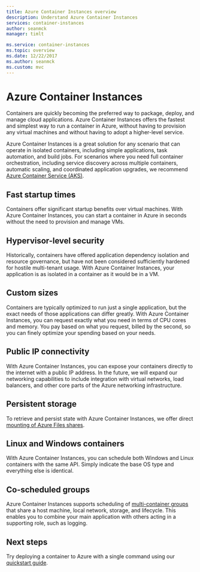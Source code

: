 ```yaml
---
title: Azure Container Instances overview
description: Understand Azure Container Instances
services: container-instances
author: seanmck
manager: timlt

ms.service: container-instances
ms.topic: overview
ms.date: 12/22/2017
ms.author: seanmck
ms.custom: mvc
---
```


# Azure Container Instances

Containers are quickly becoming the preferred way to package, deploy, and manage cloud applications. Azure Container Instances offers the fastest and simplest way to run a container in Azure, without having to provision any virtual machines and without having to adopt a higher-level service.

Azure Container Instances is a great solution for any scenario that can operate in isolated containers, including simple applications, task automation, and build jobs. For scenarios where you need full container orchestration, including service discovery across multiple containers, automatic scaling, and coordinated application upgrades, we recommend [Azure Container Service (AKS)](../aks/index.yml).

## Fast startup times

Containers offer significant startup benefits over virtual machines. With Azure Container Instances, you can start a container in Azure in seconds without the need to provision and manage VMs.

## Hypervisor-level security

Historically, containers have offered application dependency isolation and resource governance, but have not been considered sufficiently hardened for hostile multi-tenant usage. With Azure Container Instances, your application is as isolated in a container as it would be in a VM.

## Custom sizes

Containers are typically optimized to run just a single application, but the exact needs of those applications can differ greatly. With Azure Container Instances, you can request exactly what you need in terms of CPU cores and memory. You pay based on what you request, billed by the second, so you can finely optimize your spending based on your needs.

## Public IP connectivity

With Azure Container Instances, you can expose your containers directly to the internet with a public IP address. In the future, we will expand our networking capabilities to include integration with virtual networks, load balancers, and other core parts of the Azure networking infrastructure.

## Persistent storage

To retrieve and persist state with Azure Container Instances, we offer direct [mounting of Azure Files shares](container-instances-mounting-azure-files-volume.md).

## Linux and Windows containers

With Azure Container Instances, you can schedule both Windows and Linux containers with the same API. Simply indicate the base OS type and everything else is identical.

## Co-scheduled groups

Azure Container Instances supports scheduling of [multi-container groups](container-instances-container-groups.md) that share a host machine, local network, storage, and lifecycle. This enables you to combine your main application with others acting in a supporting role, such as logging.

## Next steps

Try deploying a container to Azure with a single command using our [quickstart guide](container-instances-quickstart.md).